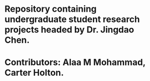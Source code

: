 # Repository containing undergraduate student research projects headed by Dr. Jingdao Chen.
# Contributors: Alaa M Mohammad, Carter Holton. 
